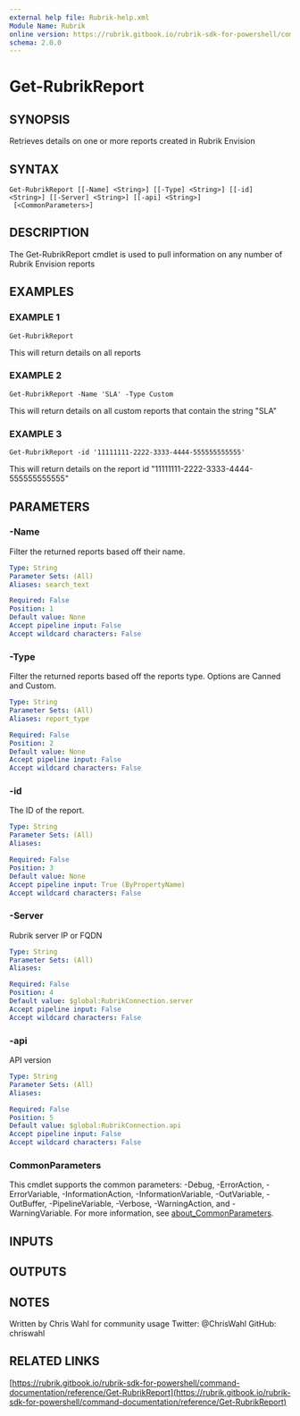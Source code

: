 ```yaml
---
external help file: Rubrik-help.xml
Module Name: Rubrik
online version: https://rubrik.gitbook.io/rubrik-sdk-for-powershell/command-documentation/reference/Get-RubrikReport
schema: 2.0.0
---
```


# Get-RubrikReport

## SYNOPSIS
Retrieves details on one or more reports created in Rubrik Envision

## SYNTAX

```
Get-RubrikReport [[-Name] <String>] [[-Type] <String>] [[-id] <String>] [[-Server] <String>] [[-api] <String>]
 [<CommonParameters>]
```

## DESCRIPTION
The Get-RubrikReport cmdlet is used to pull information on any number of Rubrik Envision reports

## EXAMPLES

### EXAMPLE 1
```
Get-RubrikReport
```

This will return details on all reports

### EXAMPLE 2
```
Get-RubrikReport -Name 'SLA' -Type Custom
```

This will return details on all custom reports that contain the string "SLA"

### EXAMPLE 3
```
Get-RubrikReport -id '11111111-2222-3333-4444-555555555555'
```

This will return details on the report id "11111111-2222-3333-4444-555555555555"

## PARAMETERS

### -Name
Filter the returned reports based off their name.

```yaml
Type: String
Parameter Sets: (All)
Aliases: search_text

Required: False
Position: 1
Default value: None
Accept pipeline input: False
Accept wildcard characters: False
```

### -Type
Filter the returned reports based off the reports type.
Options are Canned and Custom.

```yaml
Type: String
Parameter Sets: (All)
Aliases: report_type

Required: False
Position: 2
Default value: None
Accept pipeline input: False
Accept wildcard characters: False
```

### -id
The ID of the report.

```yaml
Type: String
Parameter Sets: (All)
Aliases:

Required: False
Position: 3
Default value: None
Accept pipeline input: True (ByPropertyName)
Accept wildcard characters: False
```

### -Server
Rubrik server IP or FQDN

```yaml
Type: String
Parameter Sets: (All)
Aliases:

Required: False
Position: 4
Default value: $global:RubrikConnection.server
Accept pipeline input: False
Accept wildcard characters: False
```

### -api
API version

```yaml
Type: String
Parameter Sets: (All)
Aliases:

Required: False
Position: 5
Default value: $global:RubrikConnection.api
Accept pipeline input: False
Accept wildcard characters: False
```

### CommonParameters
This cmdlet supports the common parameters: -Debug, -ErrorAction, -ErrorVariable, -InformationAction, -InformationVariable, -OutVariable, -OutBuffer, -PipelineVariable, -Verbose, -WarningAction, and -WarningVariable. For more information, see [about_CommonParameters](http://go.microsoft.com/fwlink/?LinkID=113216).

## INPUTS

## OUTPUTS

## NOTES
Written by Chris Wahl for community usage
Twitter: @ChrisWahl
GitHub: chriswahl

## RELATED LINKS

[https://rubrik.gitbook.io/rubrik-sdk-for-powershell/command-documentation/reference/Get-RubrikReport](https://rubrik.gitbook.io/rubrik-sdk-for-powershell/command-documentation/reference/Get-RubrikReport)

